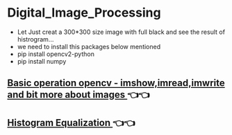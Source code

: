 # Digital_Image_Processing
* Let Just creat a 300*300 size image with full black and see the result of histrogram...
* we need to install this packages below mentioned
* pip install opencv2-python
* pip install numpy

## [Basic operation opencv - imshow,imread,imwrite and bit more about images ](https://github.com/kadambarigirish/Digital_Image_Processing/blob/master/openCv_Basic_Operations.ipynb)👈👈
## [Histogram Equalization ](https://github.com/kadambarigirish/Digital_Image_Processing/tree/master/Histogram%20Equalization)👈👈


